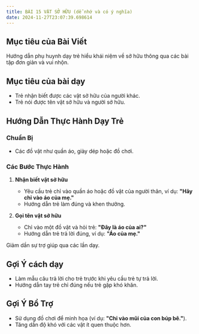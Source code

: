 ```yaml
---
title: BÀI 15 VẬT SỞ HỮU (dễ nhớ và có ý nghĩa)
date: 2024-11-27T23:07:39.698614
---
```


## Mục tiêu của Bài Viết  
Hướng dẫn phụ huynh dạy trẻ hiểu khái niệm về sở hữu thông qua các bài tập đơn giản và vui nhộn.

## Mục tiêu của bài dạy  
- Trẻ nhận biết được các vật sở hữu của người khác.  
- Trẻ nói được tên vật sở hữu và người sở hữu.  

## Hướng Dẫn Thực Hành Dạy Trẻ  

### Chuẩn Bị  
- Các đồ vật như quần áo, giày dép hoặc đồ chơi.  

### Các Bước Thực Hành  
1. **Nhận biết vật sở hữu**  
   - Yêu cầu trẻ chỉ vào quần áo hoặc đồ vật của người thân, ví dụ: **"Hãy chỉ vào áo của mẹ."**  
   - Hướng dẫn trẻ làm đúng và khen thưởng.  

2. **Gọi tên vật sở hữu**  
   - Chỉ vào một đồ vật và hỏi trẻ: **"Đây là áo của ai?"**  
   - Hướng dẫn trẻ trả lời đúng, ví dụ: **"Áo của mẹ."**  

Giảm dần sự trợ giúp qua các lần dạy.  

## Gợi Ý cách dạy  
- Làm mẫu câu trả lời cho trẻ trước khi yêu cầu trẻ tự trả lời.  
- Hướng dẫn tay trẻ chỉ đúng nếu trẻ gặp khó khăn.  

## Gợi Ý Bổ Trợ  
- Sử dụng đồ chơi để minh họa (ví dụ: **"Chỉ vào mũi của con búp bê."**).  
- Tăng dần độ khó với các vật ít quen thuộc hơn.  
